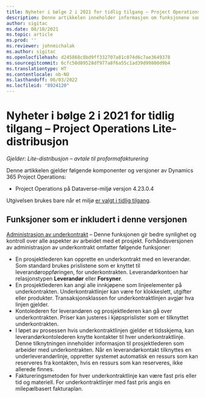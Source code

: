 ```yaml
---
title: Nyheter i bølge 2 i 2021 for tidlig tilgang – Project Operations Lite-distribusjon
description: Denne artikkelen inneholder informasjon om funksjonene som er tilgjengelige i utgivelsen av Project Operations Lite-distribusjon i bølge 2 i 2021 for tidlig tilgang.
author: sigitac
ms.date: 08/10/2021
ms.topic: article
ms.prod: ''
ms.reviewer: johnmichalak
ms.author: sigitac
ms.openlocfilehash: d245868c8bd9ff332707a81c074d6c7ae3649378
ms.sourcegitcommit: 6cfc50d89528df977a8f6a55c1ad39d99800d9b4
ms.translationtype: HT
ms.contentlocale: nb-NO
ms.lasthandoff: 06/03/2022
ms.locfileid: "8924120"
---
```

# <a name="whats-new-2021-wave-2-early-access---project-operations-lite-deployment"></a>Nyheter i bølge 2 i 2021 for tidlig tilgang – Project Operations Lite-distribusjon

_Gjelder: Lite-distribusjon – avtale til proformafakturering_

Denne artikkelen gjelder følgende komponenter og versjoner av Dynamics 365 Project Operations:

  - Project Operations på Dataverse-miljø versjon 4.23.0.4

Utgivelsen brukes bare når et miljø [er valgt i tidlig tilgang](/power-platform/admin/opt-in-early-access-updates#how-to-enable-early-access-updates).

## <a name="features-included-in-this-release"></a>Funksjoner som er inkludert i denne versjonen

[Administrasjon av underkontrakt](/dynamics365/project-operations/pro/subcontracting/managing-subcontracts-overview) – Denne funksjonen gir bedre synlighet og kontroll over alle aspekter av arbeidet med et prosjekt. Forhåndsversjonen av administrasjon av underkontrakt omfatter følgende funksjoner:

  - En prosjektlederen kan opprette en underkontrakt med en leverandør. Som standard brukes prislistene som er knyttet til leverandøroppføringen, for underkontrakten. Leverandørkontoen har relasjonstypen **Leverandør** eller **Forsyner**.
  - En prosjektlederen kan angi alle innkjøpene som linjeelementer på underkontrakten. Underkontraktlinjer kan være for klokkeslett, utgifter eller produkter. Transaksjonsklassen for underkontraktlinjen avgjør hva linjen gjelder.
  - Kontolederen for leverandøren og prosjektlederen kan gå over underkontrakten. Priser kan justeres i kjøpsprislister som er tilknyttet underkontrakten.
  - I løpet av prosessen hvis underkontraktlinjen gjelder et tidsskjema, kan leverandørkontolederen knytte kontakter til hver underkontraktlinje. Denne tilknytningen inneholder informasjon til prosjektlederen som arbeider med underkontrakten. Når en leverandørkontakt tilknyttes en underleverandørlinje, oppretter systemet automatisk en ressurs som kan reserveres fra kontakten, hvis en ressurs som kan reserveres, ikke allerede finnes.
  - Faktureringsmetoden for hver underkontraktlinje kan være fast pris eller tid og materiell. For underkontraktlinjer med fast pris angis en milepælbasert fakturaplan.
